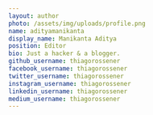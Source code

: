 ```yaml
---
layout: author
photo: /assets/img/uploads/profile.png
name: adityamanikanta
display_name: Manikanta Aditya
position: Editor
bio: Just a hacker & a blogger.
github_username: thiagorossener
facebook_username: thiagorossener
twitter_username: thiagorossener
instagram_username: thiagorossener
linkedin_username: thiagorossener
medium_username: thiagorossener
---
```

